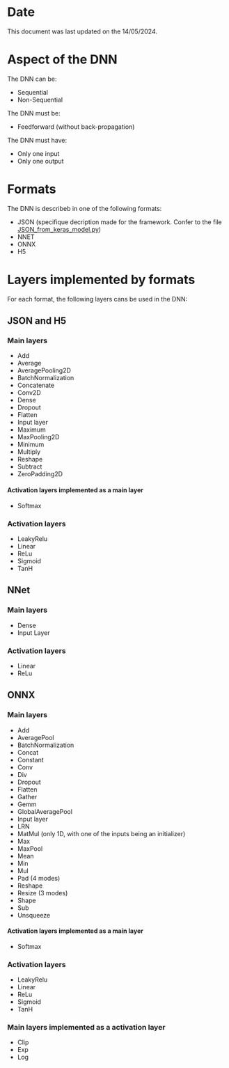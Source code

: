 # Date

This document was last updated on the 14/05/2024.

# Aspect of the DNN

The DNN can be:
* Sequential
* Non-Sequential

The DNN must be:
* Feedforward (without back-propagation)

The DNN must have:
* Only one input
* Only one output

# Formats

The DNN is describeb in one of the following formats:
* JSON (specifique decription made for the framework. Confer to the file [JSON_from_keras_model.py](./src/format_importer/H5_importer/JSON_from_keras_model.py))
* NNET 
* ONNX
* H5

# Layers implemented by formats

For each format, the following layers cans be used in the DNN:

## JSON and H5

### Main layers

* Add
* Average
* AveragePooling2D
* BatchNormalization
* Concatenate
* Conv2D
* Dense
* Dropout
* Flatten
* Input layer
* Maximum
* MaxPooling2D
* Minimum
* Multiply
* Reshape
* Subtract
* ZeroPadding2D

#### Activation layers implemented as a main layer

* Softmax

### Activation layers

* LeakyRelu
* Linear
* ReLu
* Sigmoid
* TanH

## NNet

### Main layers

* Dense
* Input Layer

### Activation layers

* Linear
* ReLu

## ONNX

### Main layers

* Add
* AveragePool
* BatchNormalization
* Concat
* Constant
* Conv
* Div
* Dropout
* Flatten
* Gather
* Gemm
* GlobalAveragePool
* Input layer
* LRN
* MatMul (only 1D, with one of the inputs being an initializer)
* Max
* MaxPool
* Mean
* Min
* Mul
* Pad (4 modes)
* Reshape
* Resize (3 modes)
* Shape
* Sub
* Unsqueeze

#### Activation layers implemented as a main layer

* Softmax

### Activation layers

* LeakyRelu
* Linear
* ReLu
* Sigmoid
* TanH

### Main layers implemented as a activation layer

* Clip
* Exp
* Log
